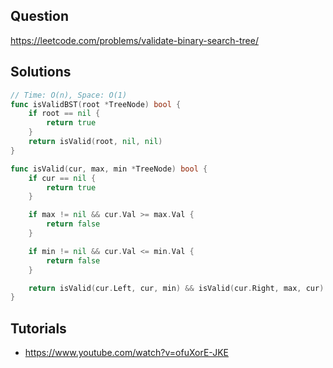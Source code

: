 ## Question

https://leetcode.com/problems/validate-binary-search-tree/

## Solutions

```go
// Time: O(n), Space: O(1)
func isValidBST(root *TreeNode) bool {
	if root == nil {
		return true
	}
	return isValid(root, nil, nil)
}

func isValid(cur, max, min *TreeNode) bool {
	if cur == nil {
		return true
	}

	if max != nil && cur.Val >= max.Val {
		return false
	}

	if min != nil && cur.Val <= min.Val {
		return false
	}

	return isValid(cur.Left, cur, min) && isValid(cur.Right, max, cur)
}
```

## Tutorials

- https://www.youtube.com/watch?v=ofuXorE-JKE
